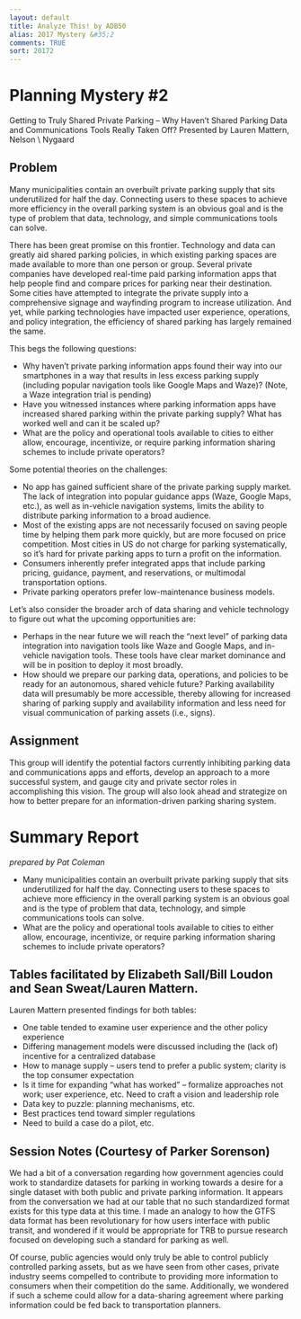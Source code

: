 ```yaml
---
layout: default
title: Analyze This! by ADB50
alias: 2017 Mystery &#35;2
comments: TRUE
sort: 20172
---
```

# Planning Mystery &#35;2
Getting to Truly Shared Private Parking – Why Haven’t Shared Parking Data and Communications Tools Really Taken Off?
Presented by Lauren Mattern, Nelson \ Nygaard

## Problem
Many municipalities contain an overbuilt private parking supply that sits underutilized for half the day. Connecting users to these spaces to achieve more efficiency in the overall parking system is an obvious goal and is the type of problem that data, technology, and simple communications tools can solve.

There has been great promise on this frontier. Technology and data can greatly aid shared parking policies, in which existing parking spaces are made available to more than one person or group. Several private companies have developed real-time paid parking information apps that help people find and compare prices for parking near their destination. Some cities have attempted to integrate the private supply into a comprehensive signage and wayfinding program to increase utilization. And yet, while parking technologies have impacted user experience, operations, and policy integration, the efficiency of shared parking has largely remained the same.

This begs the following questions:

* Why haven’t private parking information apps found their way into our smartphones in a way that results in less excess parking supply (including popular navigation tools like Google Maps and Waze)? (Note, a Waze integration trial is pending)
* Have you witnessed instances where parking information apps have increased shared parking within the private parking supply? What has worked well and can it be scaled up?
* What are the policy and operational tools available to cities to either allow, encourage, incentivize, or require parking information sharing schemes to include private operators?

Some potential theories on the challenges:

* No app has gained sufficient share of the private parking supply market. The lack of integration into popular guidance apps (Waze, Google Maps, etc.), as well as in-vehicle navigation systems, limits the ability to distribute parking information to a broad audience.
* Most of the existing apps are not necessarily focused on saving people time by helping them park more quickly, but are more focused on price competition. Most cities in US do not charge for parking systematically, so it’s hard for private parking apps to turn a profit on the information.
* Consumers inherently prefer integrated apps that include parking pricing, guidance, payment, and reservations, or multimodal transportation options.
* Private parking operators prefer low-maintenance business models.

Let’s also consider the broader arch of data sharing and vehicle technology to figure out what the upcoming opportunities are:

* Perhaps in the near future we will reach the “next level” of parking data integration into navigation tools like Waze and Google Maps, and in-vehicle navigation tools. These tools have clear market dominance and will be in position to deploy it most broadly.
* How should we prepare our parking data, operations, and policies to be ready for an autonomous, shared vehicle future? Parking availability data will presumably be more accessible, thereby allowing for increased sharing of parking supply and availability information and less need for visual communication of parking assets (i.e., signs).

## Assignment

This group will identify the potential factors currently inhibiting parking data and communications apps and efforts, develop an approach to a more successful system, and gauge city and private sector roles in accomplishing this vision. The group will also look ahead and strategize on how to better prepare for an information-driven parking sharing system.

# Summary Report
*prepared by Pat Coleman*

* Many municipalities contain an overbuilt private parking supply that sits underutilized for half the day. Connecting users to these spaces to achieve more efficiency in the overall parking system is an obvious goal and is the type of problem that data, technology, and simple communications tools can solve.
* What are the policy and operational tools available to cities to either allow, encourage, incentivize, or require parking information sharing schemes to include private operators?

## Tables facilitated by Elizabeth Sall/Bill Loudon and Sean Sweat/Lauren Mattern.

Lauren Mattern presented findings for both tables:

* One table tended to examine user experience and the other policy experience
* Differing management models were discussed including the (lack of) incentive for a centralized database
* How to manage supply – users tend to prefer  a public system;  clarity is the top consumer expectation
* Is it time for expanding “what has worked” – formalize approaches not work; user experience, etc.   Need to craft a vision and leadership role
* Data key to puzzle:  planning mechanisms, etc.
* Best practices tend toward simpler regulations
* Need to build a case do a pilot, etc.

## Session Notes (Courtesy of Parker Sorenson)

We had a bit of a conversation regarding how government agencies could work to standardize datasets for parking in working towards a desire for a single dataset with both public and private parking information. It appears from the conversation we had at our table that no such standardized format exists for this type data at this time. I made an analogy to how the GTFS data format has been revolutionary for how users interface with public transit, and wondered if it would be appropriate for TRB to pursue research focused on developing such a standard for parking as well.

Of course, public agencies would only truly be able to control publicly controlled parking assets, but as we have seen from other cases, private industry seems compelled to contribute to providing more information to consumers when their competition do the same. Additionally, we wondered if such a scheme could allow for a data-sharing agreement where parking information could be fed back to transportation planners.
